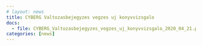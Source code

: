 ```yaml
---
# layout: news
title: CYBERG Valtozasbejegyzes vegzes uj konyvvizsgalo
docs:
  - file: CYBERG_Valtozasbejegyzes_vegzes_uj_konyvvizsgalo_2020_04_21.pdf
categories: [news]
---
```

